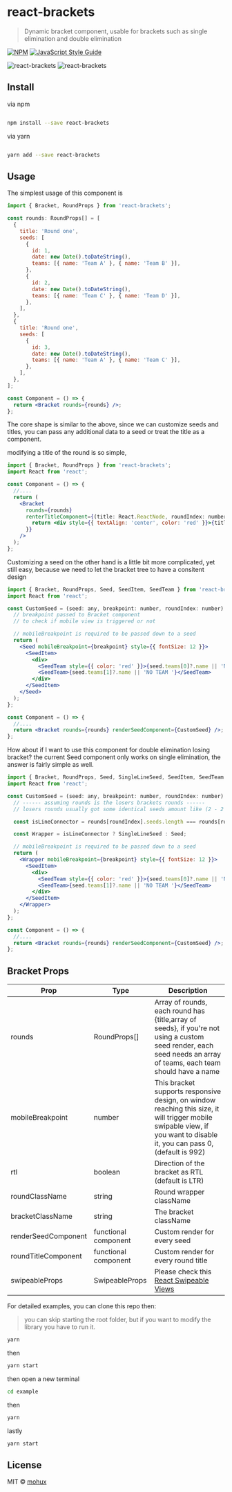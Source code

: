 # react-brackets

> Dynamic bracket component, usable for brackets such as single elimination and double elimination


[![NPM](https://img.shields.io/npm/v/react-brackets.svg)](https://www.npmjs.com/package/react-brackets) [![JavaScript Style Guide](https://img.shields.io/badge/code_style-standard-brightgreen.svg)](https://standardjs.com)

![react-brackets](https://github.com/mohux/react-brackets/blob/master/images/web.gif?raw=true "react-brackets")
![react-brackets](https://github.com/mohux/react-brackets/blob/master/images/mobile.gif?raw=true "react-brackets")


## Install

via npm

```bash

npm install --save react-brackets

```

via yarn

```bash

yarn add --save react-brackets

```

## Usage

The simplest usage of this component is

```jsx
import { Bracket, RoundProps } from 'react-brackets';

const rounds: RoundProps[] = [
  {
    title: 'Round one',
    seeds: [
      {
        id: 1,
        date: new Date().toDateString(),
        teams: [{ name: 'Team A' }, { name: 'Team B' }],
      },
      {
        id: 2,
        date: new Date().toDateString(),
        teams: [{ name: 'Team C' }, { name: 'Team D' }],
      },
    ],
  },
  {
    title: 'Round one',
    seeds: [
      {
        id: 3,
        date: new Date().toDateString(),
        teams: [{ name: 'Team A' }, { name: 'Team C' }],
      },
    ],
  },
];

const Component = () => {
  return <Bracket rounds={rounds} />;
};
```

The core shape is similar to the above, since we can customize seeds and titles, you can pass any additional data to a seed or treat the title as a component.

modifying a title of the round is so simple,

```jsx
import { Bracket, RoundProps } from 'react-brackets';
import React from 'react';

const Component = () => {
  //....
  return (
    <Bracket
      rounds={rounds}
      renterTitleComponent={(title: React.ReactNode, roundIndex: number) => {
        return <div style={{ textAlign: 'center', color: 'red' }}>{title}</div>;
      }}
    />
  );
};
```

Customizing a seed on the other hand is a little bit more complicated, yet still easy,
because we need to let the bracket tree to have a consitent design

```jsx
import { Bracket, RoundProps, Seed, SeedItem, SeedTeam } from 'react-brackets';
import React from 'react';

const CustomSeed = (seed: any, breakpoint: number, roundIndex: number) => {
  // breakpoint passed to Bracket component
  // to check if mobile view is triggered or not

  // mobileBreakpoint is required to be passed down to a seed
  return (
    <Seed mobileBreakpoint={breakpoint} style={{ fontSize: 12 }}>
      <SeedItem>
        <div>
          <SeedTeam style={{ color: 'red' }}>{seed.teams[0]?.name || 'NO TEAM '}</SeedTeam>
          <SeedTeam>{seed.teams[1]?.name || 'NO TEAM '}</SeedTeam>
        </div>
      </SeedItem>
    </Seed>
  );
};

const Component = () => {
  //....
  return <Bracket rounds={rounds} renderSeedComponent={CustomSeed} />;
};
```

How about if I want to use this component for double elimination losing bracket? the current Seed component only works on single elimination, the answer is fairly simple as well.

```jsx
import { Bracket, RoundProps, Seed, SingleLineSeed, SeedItem, SeedTeam } from 'react-brackets';
import React from 'react';

const CustomSeed = (seed: any, breakpoint: number, roundIndex: number) => {
  // ------ assuming rounds is the losers brackets rounds ------
  // losers rounds usually got some identical seeds amount like (2 - 2 - 1 - 1)

  const isLineConnector = rounds[roundIndex].seeds.length === rounds[roundIndex + 1]?.seeds.length;

  const Wrapper = isLineConnector ? SingleLineSeed : Seed;

  // mobileBreakpoint is required to be passed down to a seed
  return (
    <Wrapper mobileBreakpoint={breakpoint} style={{ fontSize: 12 }}>
      <SeedItem>
        <div>
          <SeedTeam style={{ color: 'red' }}>{seed.teams[0]?.name || 'NO TEAM '}</SeedTeam>
          <SeedTeam>{seed.teams[1]?.name || 'NO TEAM '}</SeedTeam>
        </div>
      </SeedItem>
    </Wrapper>
  );
};

const Component = () => {
  //....
  return <Bracket rounds={rounds} renderSeedComponent={CustomSeed} />;
};
```

## Bracket Props

|Prop|Type  | Description|
|--|--|--|
| rounds| RoundProps[]| Array of rounds, each round has {title,array of seeds}, if you're not using a custom seed render, each seed needs an array of teams, each team should have a name|
| mobileBreakpoint | number | This bracket supports responsive design, on window reaching this size, it will trigger mobile swipable view, if you want to disable it, you can pass 0, (default is 992) |
| rtl| boolean| Direction of the bracket as RTL (default is LTR) |
| roundClassName| string| Round wrapper className |
| bracketClassName| string| The bracket className |
| renderSeedComponent| functional component| Custom render for every seed |
| roundTitleComponent| functional component| Custom render for every round title|
| swipeableProps| SwipeableProps | Please check this [React Swipeable Views](https://github.com/oliviertassinari/react-swipeable-views)|

For detailed examples, you can clone this repo then:
> you can skip starting the root folder, but if you want to modify the library you have to run it.

```bash
yarn
```

then

```bash
yarn start
```
then open a new terminal

```bash
cd example
```

then

```bash
yarn
```

lastly

```bash
yarn start
```

## License

MIT © [mohux](https://github.com/mohux)

